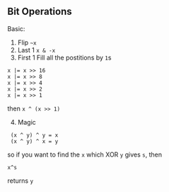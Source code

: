 ## Bit Operations
Basic:
1. Flip `~x`
2. Last 1 `x & -x`
3. First 1
Fill all the postitions by `1`s
```
x |= x >> 16
x |= x >> 8
x |= x >> 4
x |= x >> 2
x |= x >> 1
```
then `x ^ (x >> 1)`

4. Magic
```
 (x ^ y) ^ y = x
 (x ^ y) ^ x = y 
```
so if you want to find the `x` which XOR `y` gives `s`, then
```
x^s 
```
returns `y`
